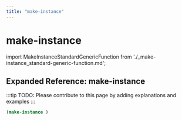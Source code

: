```yaml
---
title: "make-instance"
---
```


# make-instance

import MakeInstanceStandardGenericFunction from './_make-instance_standard-generic-function.md';

<MakeInstanceStandardGenericFunction />

## Expanded Reference: make-instance

:::tip
TODO: Please contribute to this page by adding explanations and examples
:::

```lisp
(make-instance )
```
